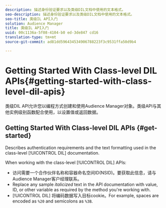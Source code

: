 ```yaml
---
description: 描述身份验证要求以及类级DIL文档中使用的文本格式。
seo-description: 描述身份验证要求以及类级DIL文档中使用的文本格式。
seo-title: 类级IL API入门
solution: Audience Manager
title: 类级IL API入门
uuid: 00c1136a-5f08-4104-b0 ed-3de847 cd16
translation-type: tm+mt
source-git-commit: ad81dd596434534906788223f3c9531ffa50d9b4

---
```



# Getting Started With Class-level DIL APIs{#getting-started-with-class-level-dil-apis}

类级DIL API允许您以编程方式创建和使用Audience Manager对象。类级API与其他实例级别函数配合使用，以设置值或返回数据。

## Getting Started With Class-level DIL APIs {#get-started}

Describes authentication requirements and the text formatting used in the class-level [!UICONTROL DIL] documentation.

<!-- 

c_class_start.xml

 -->

When working with the class-level [!UICONTROL DIL] APIs:

* 访问需要一个合作伙伴名称和容器命名空间ID(NSID)。要获取此信息，请与Audience Manager客户经理联系。
* Replace any sample *italicized* text in the API documentation with value, ID, or other variable as required by the method you're working with.
* [!UICONTROL DIL] 将编码数据写入目标cookie。For example, spaces are encoded as `%20` and semicolons as `%3B`.

